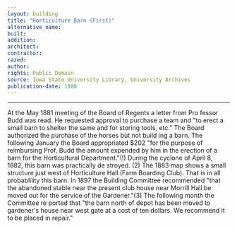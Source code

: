 ```yaml
---
layout: building
title: "Horticulture Barn (First)"
alternative_name: 
built: 
addition:
architect: 
contractor: 
razed: 
author:
rights: Public Domain
source: Iowa State University Library, University Archives
publication-date: 1980 
---
```

---

At the May 1881 meeting of the Board of Regents a letter from Pro fessor Budd was read. He requested approval to purchase a team and "to erect a small barn to shelter the same and for storing tools, etc." The Board authorized the purchase of the horses but not build ing a barn. 
The following  January the Board appropriated $202 "for the purpose of reimbursing Prof. Budd the amount expended by him in the erection of a barn for the Horticultural Department."(!) 
During the cyclone of April 8, 1882, this barn was practically de  stroyed. (2) 
The 1883 map shows a small structure just west of Horticulture Hall (Farm Boarding Club). That is in all probablility this barn. 
In 1897 the Building Committee recommended "that the abandoned stable near the present club house near Morrill Hall be moved out for the service of the Gardener."(3) The following month the Committee re ported that "the barn north of depot has been moved to gardener's house near west gate at a cost of ten dollars. We recommend it to be placed in repair."
